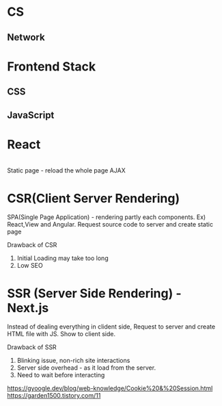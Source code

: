 # CS

## Network


# Frontend Stack

## CSS

## JavaScript

# React

<br/>
Static page - reload the whole page 
AJAX 

# CSR(Client Server Rendering) 
SPA(Single Page Application) - rendering partly each components. Ex) React,View and Angular.
Request source code to server and create static page 

Drawback of CSR
1. Initial Loading may take too long 
2. Low SEO


# SSR (Server Side Rendering) - Next.js
Instead of dealing everything in clident side, Request to server and create HTML file with JS.
Show to client side.

Drawback of SSR
1. Blinking issue, non-rich site interactions 
2. Server side overhead - as it load from the server.
3. Need to wait before interacting 




https://gyoogle.dev/blog/web-knowledge/Cookie%20&%20Session.html
https://garden1500.tistory.com/11